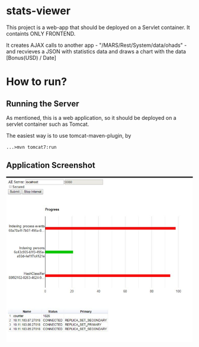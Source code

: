 stats-viewer
====================

This project is a web-app that should be deployed on a Servlet container. It containts ONLY FRONTEND. 

It creates AJAX calls to another app - "/MARS/Rest/System/data/ohads" - and recvieves a JSON with statistics data and draws 
a chart with the data [Bonus(USD) / Date]

# How to run? #

## Running the Server ##
As mentioned, this is a web application, so it should be deployed on a servlet container such as Tomcat.

The easiest way is to use tomcat-maven-plugin, by 
    
    ...>mvn tomcat7:run

    
## Application Screenshot

![screenshot](/app-screenshot.JPG)